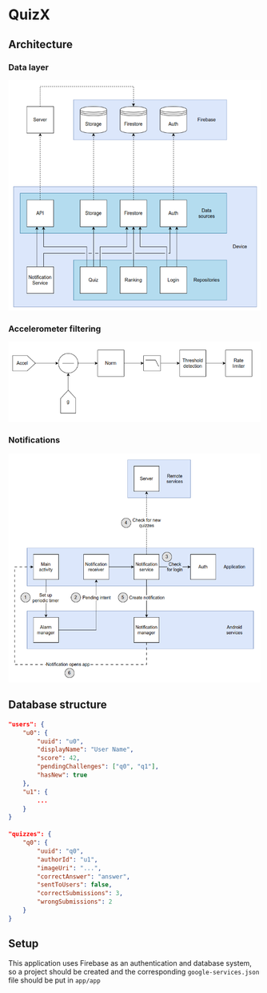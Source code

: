 # QuizX

## Architecture

### Data layer

![data layer](doc/data_layer.png)

### Accelerometer filtering

![accelerometer](doc/accelerometer.png)

### Notifications

![notifications](doc/notifications.png)

## Database structure

```json
"users": {
    "u0": {
        "uuid": "u0",
        "displayName": "User Name",
        "score": 42,
        "pendingChallenges": ["q0", "q1"],
        "hasNew": true
    },
    "u1": {
        ...
    }
}

"quizzes": {
    "q0": {
        "uuid": "q0",
        "authorId": "u1",
        "imageUri": "...",
        "correctAnswer": "answer",
        "sentToUsers": false,
        "correctSubmissions": 3,
        "wrongSubmissions": 2
    }
}
```

## Setup

This application uses Firebase as an authentication and database system, so a project should be created and the corresponding `google-services.json` file should be put in `app/app`
